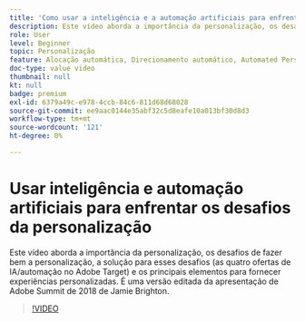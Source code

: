 ```yaml
---
title: 'Como usar a inteligência e a automação artificiais para enfrentar os desafios da personalização '
description: Este vídeo aborda a importância da personalização, os desafios de fazer bem a personalização, a solução para esses desafios (as quatro ofertas de IA/automação no Adobe Target) e os principais elementos para fornecer experiências personalizadas. É uma versão editada da apresentação de Adobe Summit de 2018 de Jamie Brighton.
role: User
level: Beginner
topic: Personalização
feature: Alocação automática, Direcionamento automático, Automated Personalization
doc-type: value video
thumbnail: null
kt: null
badge: premium
exl-id: 6379a49c-e978-4ccb-84c6-811d68d68028
source-git-commit: ee9aac0144e35abf32c5d8eafe10a013bf30d8d3
workflow-type: tm+mt
source-wordcount: '121'
ht-degree: 0%

---
```


# Usar inteligência e automação artificiais para enfrentar os desafios da personalização

Este vídeo aborda a importância da personalização, os desafios de fazer bem a personalização, a solução para esses desafios (as quatro ofertas de IA/automação no Adobe Target) e os principais elementos para fornecer experiências personalizadas. É uma versão editada da apresentação de Adobe Summit de 2018 de Jamie Brighton.

>[!VIDEO](https://video.tv.adobe.com/v/25440/?quality=12)
